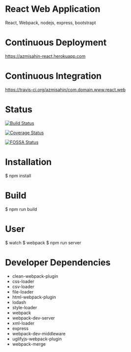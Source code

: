 # React Web Application
React, Webpack, nodejs, express, bootstrapt

# Continuous Deployment
https://azmisahin-react.herokuapp.com

# Continuous Integration
https://travis-ci.org/azmisahin/com.domain.www.react.web

# Status
[![Build Status](https://travis-ci.org/azmisahin/com.domain.www.react.web.svg?branch=master)](https://travis-ci.org/azmisahin/com.domain.www.react.web)

[![Coverage Status](https://coveralls.io/repos/github/azmisahin/com.domain.www.react.web/badge.svg?branch=master)](https://coveralls.io/github/azmisahin/com.domain.www.react.web?branch=master)

[![FOSSA Status](https://app.fossa.io/api/projects/git%2Bgithub.com%2Fazmisahin%2Fcom.domain.www.react.web.svg?type=large)](https://app.fossa.io/projects/git%2Bgithub.com%2Fazmisahin%2Fcom.domain.www.react.web?ref=badge_large)


# Installation
$ npm install

# Build
$ npm run build

# User
$ watch
$ webpack
$ npm run server

# Developer Dependencies
- clean-webpack-plugin
- css-loader
- csv-loader
- file-loader
- html-webpack-plugin
- lodash
- style-loader
- webpack
- webpack-dev-server
- xml-loader
- express
- webpack-dev-middleware
- uglifyjs-webpack-plugin
- webpack-merge
